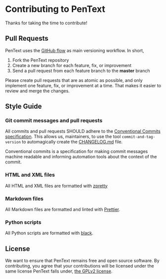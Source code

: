 # Contributing to PenText

Thanks for taking the time to contribute!

## Pull Requests

PenText uses the [GitHub flow](https://guides.github.com/introduction/flow/) as
main versioning workflow. In short,

1. Fork the PenText repository
2. Create a new branch for each feature, fix, or improvement
3. Send a pull request from each feature branch to the **master** branch

Please create pull requests that are as atomic as possible, and only implement
one feature, fix, or improvement at a time. That makes it easier to review and
merge the changes.

## Style Guide

### Git commit messages and pull requests

All commits and pull requests SHOULD adhere to the
[Conventional Commits specification](https://conventionalcommits.org/). This
allows us, maintainers, to use the tool `commit-and-tag-version` to
automagically create the [CHANGELOG.md](CHANGELOG.md) file.

Conventional commits is a specification for making commit messages machine
readable and informing automation tools about the context of the commit.

### HTML and XML files

All HTML and XML files are formatted with
[zpretty](https://github.com/collective/zpretty)

### Markdown files

All Markdown files are formatted and linted with
[Prettier](https://prettier.io).

### Python scripts

All Python scripts are formatted with
[black](https://black.readthedocs.io/en/stable/).

## License

We want to ensure that PenText remains free and open source software. By
contributing, you agree that your contributions will be licensed under the same
license PenText falls under, [the GPLv2 license](LICENSE).
